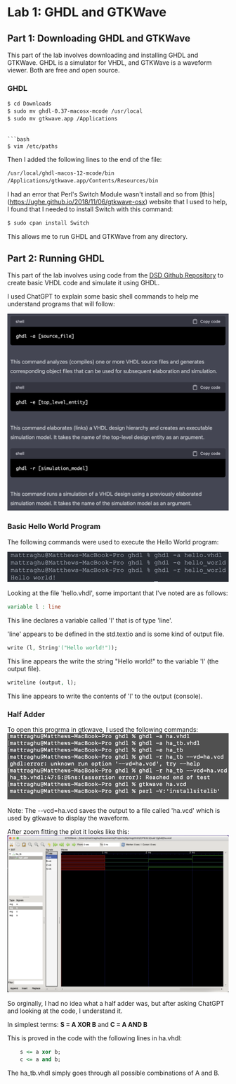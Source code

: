 # Lab 1: GHDL and GTKWave

## Part 1: Downloading GHDL and GTKWave

This part of the lab involves downloading and installing GHDL and GTKWave. GHDL is a simulator for VHDL, and GTKWave is a waveform viewer. Both are free and open source.

### GHDL

```bash
$ cd Downloads
$ sudo mv ghdl-0.37-macosx-mcode /usr/local
$ sudo mv gtkwave.app /Applications
```

````

```bash
$ vim /etc/paths
````

Then I added the following lines to the end of the file:

```bash
/usr/local/ghdl-macos-12-mcode/bin
/Applications/gtkwave.app/Contents/Resources/bin
```

I had an error that Perl's Switch Module wasn't install and so from [this] (https://ughe.github.io/2018/11/06/gtkwave-osx) website that I used to help, I found that I needed to install Switch with this command:

```bash
$ sudo cpan install Switch
```

This allows me to run GHDL and GTKWave from any directory.

## Part 2: Running GHDL

This part of the lab involves using code from the [DSD Github Repository](https://github.com/kevinwlu/dsd/tree/master/) to create basic VHDL code and simulate it using GHDL.

I used ChatGPT to explain some basic shell commands to help me understand programs that will follow:

![ChatGPT](Screenshots/BasicGHDLCommands.png)

### Basic Hello World Program

The following commands were used to execute the Hello World program:

![Hello World](Screenshots/Hello_world.png)

Looking at the file 'hello.vhdl', some important that I've noted are as follows:

```vhdl
variable l : line
```

This line declares a variable called 'l' that is of type 'line'.

'line' appears to be defined in the std.textio and is some kind of output file.

```vhdl
write (l, String'("Hello world!"));
```

This line appears the write the string "Hello world!" to the variable 'l' (the output file).

```vhdl
writeline (output, l);
```

This line appears to write the contents of 'l' to the output (console).

### Half Adder

To open this progrma in gtkwave, I used the following commands:
![Half Adder Console](Screenshots/HalfAdderConsole.png)

Note: The --vcd=ha.vcd saves the output to a file called 'ha.vcd' which is used by gtkwave to display the waveform.

After zoom fitting the plot it looks like this:
![Half Adder](Screenshots/HalfAdder.png)

So orginally, I had no idea what a half adder was, but after asking ChatGPT and looking at the code, I understand it.

In simplest terms:
**S = A XOR B** and
**C = A AND B**

This is proved in the code with the following lines in ha.vhdl:

```vhdl
    s <= a xor b;
    c <= a and b;
```

The ha_tb.vhdl simply goes through all possible combinations of A and B.
